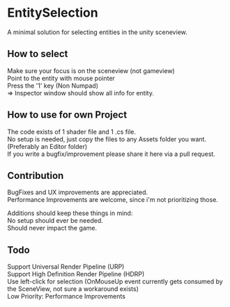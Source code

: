 # EntitySelection
A minimal solution for selecting entities in the unity sceneview.

## How to select
Make sure your focus is on the sceneview (not gameview)  
Point to the entity with mouse pointer  
Press the '1' key (Non Numpad)  
=> Inspector window should show all info for entity.  

## How to use for own Project
The code exists of 1 shader file and 1 .cs file.  
No setup is needed, just copy the files to any Assets folder you want. (Preferably an Editor folder)  
If you write a bugfix/improvement please share it here via a pull request.  

## Contribution
BugFixes and UX improvements are appreciated.  
Performance Improvements are welcome, since i'm not prioritizing those.  

Additions should keep these things in mind:  
No setup should ever be needed.  
Should never impact the game.  

## Todo
Support Universal Render Pipeline (URP)  
Support High Definition Render Pipeline (HDRP)  
Use left-click for selection (OnMouseUp event currently gets consumed by the SceneView, not sure a workaround exists)  
Low Priority: Performance Improvements  
